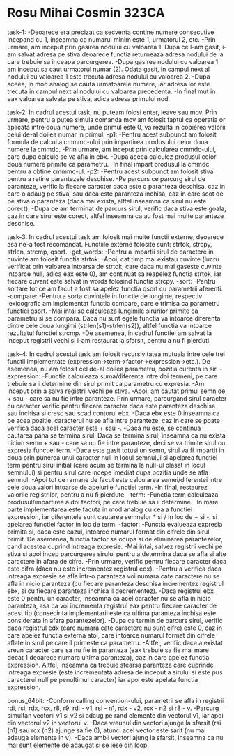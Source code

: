 # Rosu Mihai Cosmin 323CA

task-1:
-Deoarece era precizat ca secventa contine numere consecutive incepand cu 1,
inseamna ca numarul minim este 1, urmatorul 2, etc.
-Prin urmare, am inceput prin gasirea nodului cu valoarea 1. Dupa ce l-am
gasit, i-am salvat adresa pe stiva deoarece functia returneaza adresa nodului
de la care trebuie sa inceapa parcurgerea.
-Dupa gasirea nodului cu valoarea 1 am inceput sa caut urmatorul numar (2).
Odata gasit, in campul next al nodului cu valoarea 1 este trecuta adresa
nodului cu valoarea 2.
-Dupa aceea, in mod analog se cauta urmatoarele numere, iar adresa lor este
trecuta in campul next al nodului cu valoarea precedenta.
-In final mut in eax valoarea salvata pe stiva, adica adresa primului nod.

task-2:
In cadrul acestui task, nu puteam folosi enter, leave sau mov. Prin urmare,
pentru a putea simula comanda mov am folosit faptul ca operatia or aplicata
intre doua numere, unde primul este 0, va rezulta in copierea valorii celui
de-al doilea numar in primul.
-p1:
  -Pentru acest subpunct am folosit formula de calcul a cmmmc-ului prin
  impartirea produsului celor doua numere la cmmdc.
  -Prin urmare, am inceput prin calcularea cmmdc-ului, care dupa calcule se va
  afla in ebx.
  -Dupa aceea calculez produsul celor doua numere primite ca parametru.
  -In final impart produsul la cmmdc pentru a obtine cmmmc-ul.
-p2:
  -Pentru acest subpunct am folosit stiva pentru a retine parantezele deschise.
  -Pe parcurs ce parcurg sirul de paranteze, verific la fiecare caracter daca
  este o paranteza deschisa, caz in care o adaug pe stiva, sau daca este
  paranteza inchisa, caz in care scot de pe stiva o paranteza (daca mai exista,
  altfel inseamna ca sirul nu este corect).
  -Dupa ce am terminat de parcurs sirul, verific daca stiva este goala, caz in
  care sirul este corect, altfel inseamna ca au fost mai multe paranteze
  deschise.

task-3:
In cadrul acestui task am folosit mai multe functii externe, deoarece asa ne-a
fost recomandat. Functiile externe folosite sunt: strtok, strcpy, strlen,
strcmp, qsort.
-get_words:
  -Pentru a impartii sirul de caractere in cuvinte am folosit functia strtok.
  -Apoi, cat timp mai existau cuvinte (lucru verificat prin valoarea intoarsa
  de strtok, care daca nu mai gaseste cuvinte intoarce null, adica eax este 0),
  am continuat sa reapelez functia strtok, iar fiecare cuvant este salvat in
  words folosind functia strcpy.
-sort:
  -Pentru sortare tot ce am facut a fost sa apelez functia qsort cu parametrii
  aferenti.
-compare:
  -Pentru a sorta cuvintele in functie de lungime, respectiv lexicografic am
  implementat functia compare, care e trimisa ca parametru functiei qsort.
  -Mai intai se calculeaza lungimile sirurilor primite ca parametru si se
  compara. Daca nu sunt egale functia va intoarce diferenta dintre cele doua
  lungimi (strlen(s1)-strlen(s2)), altfel functia va intoarce rezultatul
  functiei strcmp.
  -De asemenea, in cadrul functiei am salvat la inceput registrii vechi si i-am
  restaurat la sfarsit, pentru a nu fi pierduti.
  
task-4:
In cadrul acestui task am folosit recursivitatea mutuala intre cele trei
functii implementate (expression->term->factor->expression->etc.). De asemenea,
nu am folosit cel de-al doilea parametru, pozitia curenta in sir.
-expression:
  -Functia calculeaza suma/diferenta intre doi termeni, pe care trebuie sa ii
  determine din sirul primit ca parametru cu expresia.
  -Am inceput prin a salva registrii vechi pe stiva.
  -Apoi, am cautat primul semn de + sau - care sa nu fie intre paranteze. Prin
  urmare, parcurgand sirul caracter cu caracter verific pentru fiecare caracter
  daca este paranteza deschisa sau inchisa si cresc sau scad contorul ebx.
  -Daca ebx este 0 inseamna ca pe acea pozitie, caracterul nu se afla intre
  paranteze, caz in care se poate verifica daca acel caracter este + sau -.
  -Daca nu este, se continua cautarea pana se termina sirul. Daca se termina
  sirul, inseamna ca nu exista niciun semn + sau - care sa nu fie intre
  paranteze, deci se va trimite sirul cu expresia functiei term.
  -Daca este gasit totusi un semn, sirul va fi impartit in doua prin punerea
  unui caracter null in locul semnului si apelarea functiei term pentru sirul
  initial (care acum se termina la null-ul plasat in locul semnului) si pentru
  sirul care incepe imediat dupa pozitia unde se afla semnul.
  -Apoi tot ce ramane de facut este calcularea sumei/diferentei intre cele doua
  valori intoarse de apelurile functiei term.
  -In final, restaurez valorile registrilor, pentru a nu fi pierdute.
-term:
  -Functia term calculeaza produsul/impartirea a doi factori, pe care trebuie
  sa ii determine.
  -In mare parte implementarea este facuta in mod analog cu cea a functiei
  expression, iar diferentele sunt cautarea semnelor * si / in loc de + si -,
  si apelarea functiei factor in loc de term.
-factor:
  -Functia evalueaza expresia primita si, daca este cazul, intoarce numarul
  format din cifrele din sirul primit. De asemenea, functia factor se ocupa si
  de eliminarea parantezelor, cand acestea cuprind intreaga expresie.
  -Mai intai, salvez registrii vechi pe stiva si apoi incep parcurgerea sirului
  pentru a determina daca se afla si alte caractere in afara de cifre.
  -Prin urmare, verific pentru fiecare caracter daca este cifra (daca nu este
  incrementez registrul edx).
  -Pentru a verifica daca intreaga expresie se afla intr-o paranteza voi numara
  cate caractere nu se afla in nicio paranteza (cu fiecare paranteza deschisa
  incrementez registrul ebx, si cu fiecare paranteza inchisa il decrementez).
  -Daca registrul ebx este 0 pentru un caracter, inseamna ca acel caracter nu
  se afla in nicio paranteza, asa ca voi incrementa registrul eax pentru
  fiecare caracter de acest tip (consecinta implementarii este ca ultima
  paranteza inchisa este considerata in afara parantezelor).
  -Dupa ce termin de parcurs sirul, verific daca registrul edx (care numara
  cate caractere nu sunt cifre) este 0, caz in care apelez functia externa
  atoi, care intoarce numarul format din cifrele aflate in sirul pe care il
  primeste ca parametru.
  -Altfel, verific daca a existat vreun caracter care sa nu fie in paranteza
  (eax trebuie sa fie mai mare decat 1 deoarece numara ultima paranteza), caz
  in care apelez functia expression. Altfel, inseamna ca trebuie stearsa
  paranteza care cuprinde intreaga expresie (este incrementata adresa de
  inceput a sirului si este pus caracterul null pe penultimul caracter) iar
  apoi este apelata functia expression.

bonus_64bit:
-Conform calling convention-ului, parametrii se afla in registrii rdi, rsi,
rdx, rcx, r8, r9. rdi - v1, rsi - n1, rdx - v2, rcx - n2 si r8 - v.
-Parcurg simultan vectorii v1 si v2 si adaug pe rand elemente din vectorul v1,
iar apoi din vectorul v2 in vectorul v.
-Daca vreunul din vectori ajunge la sfarsit (rsi (n1) sau rcx (n2) ajunge sa
fie 0), atunci acel vector este sarit (nu mai adauga elemente in v).
-Daca ambii vectori ajung la sfarsit, inseamna ca nu mai sunt elemente de
adaugat si se iese din loop.
